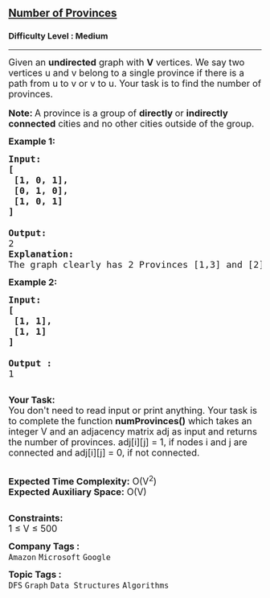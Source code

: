 <h2><a href="https://practice.geeksforgeeks.org/problems/number-of-provinces/1?page=2&category[]=Graph&sortBy=submissions">Number of Provinces</a></h2><h3>Difficulty Level : Medium</h3><hr><div class="problems_problem_content__Xm_eO"><p><span style="font-size: 18px;">Given an <strong>undirected</strong></span><span style="font-size: 18px;">&nbsp;graph with <strong>V</strong> vertices. We say two vertices u and v belong to a single province if there is a path from u to v or v to u. Your task is to find the number of provinces.</span><br><br><span style="font-size: 18px;"><strong>Note: </strong></span> <span style="font-size: 18px;">A province is a group of <strong>directly </strong>or <strong>indirectly connected</strong> cities and no other cities outside of the group. </span></p>
<p><span style="font-size: 18px;"><strong>Example 1:</strong></span></p>
<pre><span style="font-size: 18px;"><strong>Input:
[
 [1, 0, 1],
 [0, 1, 0],
&nbsp;[1, 0, 1]
]
</strong></span><img src="https://media.geeksforgeeks.org/img-practice/PROD/addEditProblem/706298/Web/Other/763b704c-74af-4d7c-8457-a1b8fe00a077_1685087210.png" alt=""><span style="font-size: 18px;">
<strong>Output:
</strong>2
<strong>Explanation:</strong>
The graph clearly has 2 Provinces [1,3] and [2]. As city 1 and city 3 has a path between them they belong to a single province. City 2 has no path to city 1 or city 3 hence it belongs to another province.</span>
</pre>
<div><span style="font-size: 18px;"><strong>Example 2:</strong></span></div>
<pre><span style="font-size: 18px;"><strong>Input:
[
&nbsp;[1, 1],
&nbsp;[1, 1]
]
</strong></span><img src="https://media.geeksforgeeks.org/img-practice/PROD/addEditProblem/706298/Web/Other/f1fc32d4-70bb-429d-be95-a1485e4ae057_1685087210.png" alt=""><span style="font-size: 18px;">
<strong>Output :</strong>
1</span>
</pre>
<p><br><span style="font-size: 18px;"><strong>Your Task:&nbsp;&nbsp;</strong><br>You don't need to read input or print anything. Your task is to complete the function <strong>numProvinces()</strong>&nbsp;which takes an integer V and an adjacency matrix adj as input and returns the number of provinces. adj[i][j] = 1, if nodes i and j are connected and adj[i][j] = 0, if not connected.</span></p>
<p><br><span style="font-size: 18px;"><strong>Expected Time Complexity:</strong> O(V<sup>2</sup>)<br><strong>Expected Auxiliary Space:</strong> O(V)</span></p>
<p><br><span style="font-size: 18px;"><strong>Constraints:</strong><br>1 ≤ V ≤ 500</span></p></div><p><span style=font-size:18px><strong>Company Tags : </strong><br><code>Amazon</code>&nbsp;<code>Microsoft</code>&nbsp;<code>Google</code>&nbsp;<br><p><span style=font-size:18px><strong>Topic Tags : </strong><br><code>DFS</code>&nbsp;<code>Graph</code>&nbsp;<code>Data Structures</code>&nbsp;<code>Algorithms</code>&nbsp;